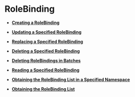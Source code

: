 # RoleBinding<a name="cce_02_0310"></a>

-   **[Creating a RoleBinding](creating-a-rolebinding.md)**  

-   **[Updating a Specified RoleBinding](updating-a-specified-rolebinding.md)**  

-   **[Replacing a Specified RoleBinding](replacing-a-specified-rolebinding.md)**  

-   **[Deleting a Specified RoleBinding](deleting-a-specified-rolebinding.md)**  

-   **[Deleting RoleBindings in Batches](deleting-rolebindings-in-batches.md)**  

-   **[Reading a Specified RoleBinding](reading-a-specified-rolebinding.md)**  

-   **[Obtaining the RoleBinding List in a Specified Namespace](obtaining-the-rolebinding-list-in-a-specified-namespace.md)**  

-   **[Obtaining the RoleBinding List](obtaining-the-rolebinding-list.md)**  


